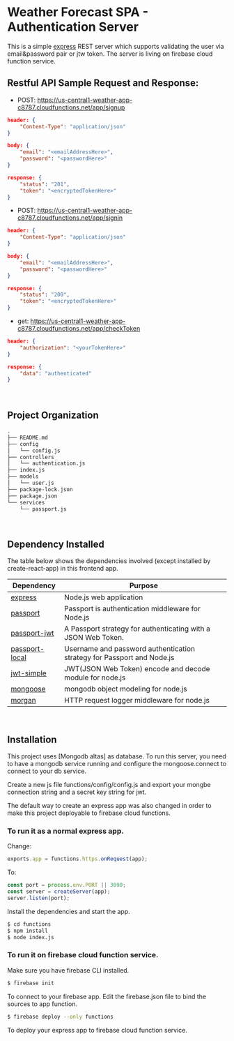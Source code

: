 # Weather Forecast SPA - Authentication Server 

This is a simple [express][express] REST server which supports validating the user via email&password pair or jtw token. The server is living on firebase cloud function service.


## Restful API Sample Request and Response:
* POST: https://us-central1-weather-app-c8787.cloudfunctions.net/app/signup
```json
header: {
	"Content-Type": "application/json"
}

body: {
	"email": "<emailAddressHere>",
	"password": "<passwordHere>"
}

response: {
	"status": "201",
	"token": "<encryptedTokenHere>"
}
```
* POST: https://us-central1-weather-app-c8787.cloudfunctions.net/app/signin
```json
header: {
	"Content-Type": "application/json"
}

body: {
	"email": "<emailAddressHere>",
	"password": "<passwordHere>"
}

response: {
	"status": "200",
	"token": "<encryptedTokenHere>"
}
```
* get: https://us-central1-weather-app-c8787.cloudfunctions.net/app/checkToken
```json
header: {
	"authorization": "<yourTokenHere>"
}

response: {
    "data": "authenticated"
}
```

<br>

## Project Organization

```bash
.
├── README.md
├── config
│   └── config.js
├── controllers
│   └── authentication.js
├── index.js
├── models
│   └── user.js
├── package-lock.json
├── package.json
└── services
    └── passport.js
```
<br>

## Dependency Installed

The table below shows the dependencies involved (except installed by create-react-app) in this frontend app.


| Dependency |  Purpose |
| ------ | ------ |
| [express][express] | Node.js web application  |
| [passport][passport]  | Passport is authentication middleware for Node.js|
| [passport-jwt][jwt]  | A Passport strategy for authenticating with a JSON Web Token.|
| [passport-local][local] | Username and password authentication strategy for Passport and Node.js|
| [jwt-simple][jwt-simple] | JWT(JSON Web Token) encode and decode module for node.js |
| [mongoose][mongoose] |  mongodb object modeling for node.js |
| [morgan][morgan] | HTTP request logger middleware for node.js |

[//]: # (These are reference links used in the body of this note and get stripped out when the markdown processor does its job.)

   [express]: <https://expressjs.com>
   [passport]: <http://www.passportjs.org/>
   [jwt]: <http://www.passportjs.org/packages/passport-jwt>
   [local]: <https://github.com/jaredhanson/passport-local>
   [jwt-simple]: <https://www.npmjs.com/package/jwt-simple>
   [mongoose]: <https://mongoosejs.com/>
   [morgan]: <https://github.com/expressjs/morgan>

<br>

## Installation

This project uses [Mongodb altas] as database. To run this server, you need to have a mongodb service running and configure the mongoose.connect to connect to your db service. 

Create a new js file functions/config/config.js and export your mongbe connection string and a secret key string for jwt. 

The default way to create an express app was also changed in order to make this project deployable to firebase cloud functions.


### To run it as a normal express app.
Change:
```javascript
exports.app = functions.https.onRequest(app);
```
To:
```javascript
const port = process.env.PORT || 3090;
const server = createServer(app);
server.listen(port);
```
Install the dependencies and start the app.
<br>

```sh
$ cd functions
$ npm install
$ node index.js
```
### To run it on firebase cloud function service.

Make sure you have firebase CLI installed.
```sh
$ firebase init
```
To connect to your firebase app.
Edit the firebase.json file to bind the sources to app function.
```sh
$ firebase deploy --only functions
```
To deploy your express app to firebase cloud function service.

